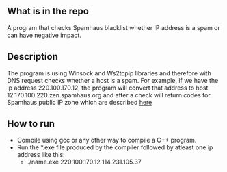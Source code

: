 ## What is in the repo
A program that checks Spamhaus blacklist whether IP address is a spam or can have negative impact.

## Description
The program is using Winsock and Ws2tcpip libraries and therefore with DNS request checks whether a host is a spam.
For example, if we have the ip address 220.100.170.12, the program will convert that address to host 12.170.100.220.zen.spamhaus.org and after a check will return codes for Spamhaus public IP zone which are described [here](https://www.spamhaus.org/faq/section/DNSBL%2520Usage#200)

## How to run
- Compile using gcc or any other way to compile a C++ program. 
- Run the *.exe  file produced by the compiler followed by atleast one ip address like this:
  - ./name.exe 220.100.170.12 114.231.105.37
